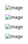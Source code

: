 ![image](https://github.com/user-attachments/assets/46abf854-7e91-4a49-84d4-6fc88eafde01)

![image](https://github.com/user-attachments/assets/d56583ad-2ab5-4a0d-bd82-d2926f282942)

![image](https://github.com/user-attachments/assets/53313edc-ffa9-4e3a-909a-ce62e3b0186f)

![image](https://github.com/user-attachments/assets/6704d8a1-7dec-4393-bfc1-995dd52554fe)
